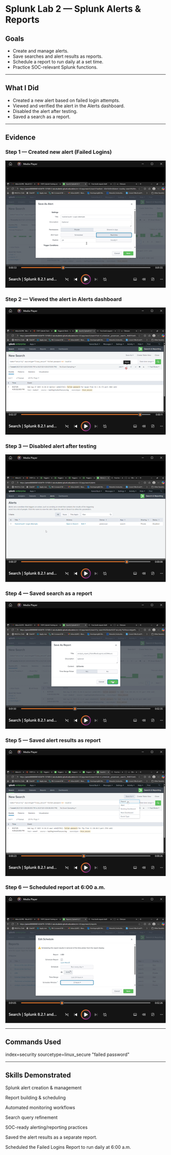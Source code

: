 # Splunk Lab 2 — Splunk Alerts & Reports

## Goals
- Create and manage alerts.  
- Save searches and alert results as reports. 
- Schedule a report to run daily at a set time.
- Practice SOC-relevant Splunk functions.  

---

## What I Did
- Created a new alert based on failed login attempts. 
- Viewed and verified the alert in the Alerts dashboard.  
- Disabled the alert after testing.  
- Saved a search as a report.  

---

 ## Evidence  

### Step 1 — Created new alert (Failed Logins)  
![Create Alert](01_create_an_alert.png)  

### Step 2 — Viewed the alert in Alerts dashboard  
![Alerts Dashboard](02_view_the_alert.png)  

### Step 3 — Disabled alert after testing  
![Disabled Alert](03_disable_the_alert.png)  

### Step 4 — Saved search as a report  
![Saved Search Report](04_save_search_as_report.png)  

### Step 5 — Saved alert results as report  
![Saved Alert Results](05_save_alert_results_as_report.png)  

### Step 6 — Scheduled report at 6:00 a.m.  
![Scheduled Report](06_schedule_failed_logins_report_at_6am.png)  


---

## Commands Used
index=security sourcetype=linux_secure "failed password"

---

## Skills Demonstrated

Splunk alert creation & management

Report building & scheduling

Automated monitoring workflows

Search query refinement

SOC-ready alerting/reporting practices

Saved the alert results as a separate report.

Scheduled the Failed Logins Report to run daily at 6:00 a.m.














